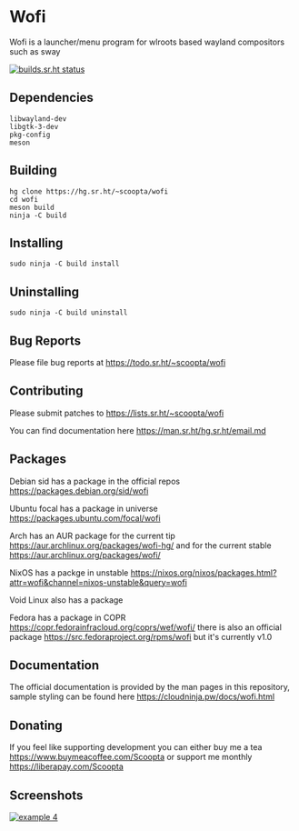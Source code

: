 # Wofi
Wofi is a launcher/menu program for wlroots based wayland compositors such as sway

[![builds.sr.ht status](https://builds.sr.ht/~scoopta/wofi.svg)](https://builds.sr.ht/~scoopta/wofi?)
## Dependencies
	libwayland-dev
	libgtk-3-dev
	pkg-config
	meson
## Building
	hg clone https://hg.sr.ht/~scoopta/wofi
	cd wofi
	meson build
	ninja -C build
## Installing
	sudo ninja -C build install
## Uninstalling
	sudo ninja -C build uninstall
## Bug Reports
Please file bug reports at https://todo.sr.ht/~scoopta/wofi
## Contributing
Please submit patches to https://lists.sr.ht/~scoopta/wofi

You can find documentation here https://man.sr.ht/hg.sr.ht/email.md
## Packages
Debian sid has a package in the official repos https://packages.debian.org/sid/wofi

Ubuntu focal has a package in universe https://packages.ubuntu.com/focal/wofi

Arch has an AUR package for the current tip https://aur.archlinux.org/packages/wofi-hg/ and for the current stable https://aur.archlinux.org/packages/wofi/

NixOS has a packge in unstable https://nixos.org/nixos/packages.html?attr=wofi&channel=nixos-unstable&query=wofi

Void Linux also has a package

Fedora has a package in COPR https://copr.fedorainfracloud.org/coprs/wef/wofi/ there is also an official package https://src.fedoraproject.org/rpms/wofi but it's currently v1.0
## Documentation
The official documentation is provided by the man pages in this repository, sample styling can be found here https://cloudninja.pw/docs/wofi.html

## Donating
If you feel like supporting development you can either buy me a tea https://www.buymeacoffee.com/Scoopta or support me monthly https://liberapay.com/Scoopta

## Screenshots
[![example 4](https://f.cloudninja.pw/Scaled_4.png)](https://f.cloudninja.pw/Rootbar_Example_4.png)
